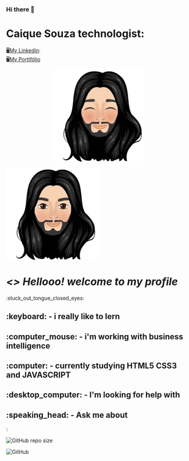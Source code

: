

### Hi there 👋

<!--
**Caique215/Caique215** is a ✨ _special_ ✨ repository because its `README.md` (this file) appears on your GitHub profile.

Here are some ideas to get you started:

- 🔭 I’m currently working on ...
- 🌱 I’m currently learning ...
- 👯 I’m looking to collaborate on ...
- 🤔 I’m looking for help with ...
- 💬 Ask me about ...
- 📫 How to reach me: ...
- 😄 Pronouns: ...
- ⚡ Fun fact: ...
-->
<strong><h1>Caique Souza technologist:</h1></strong> 
:desktop_computer:[My Linkedin](https://www.linkedin.com/in/caique-souza-a1941811b/):                                    
:desktop_computer:[My Portifólio](https://caique215.github.io/caique-meu-projeto/)




<p align="center">
  <img src="https://github.com/Caique215/Caique215/blob/main/caiqueimg.png " width="250" title="Meu avatar">
  <p align="left">
  <img src="https://github.com/Caique215/Caique215/blob/main/caique.png" width="250" title="Meu avatar">
</p>
<h1><i> <> Hellooo! welcome to my profile </i> </h2>:stuck_out_tongue_closed_eyes:	
<h2>:keyboard: - i really like to lern</h2>
<h2>:computer_mouse: - i'm working with business intelligence </h2>
<h2>:computer: - currently studying HTML5 CSS3 and JAVASCRIPT 
<h2>:desktop_computer: - I'm looking for help with</h2>
  <h2>:speaking_head: - Ask me about </h2>:
  
 ![GitHub repo size](https://img.shields.io/github/repo-size/Caique215/Caique215)
 
 
![GitHub](https://img.shields.io/github/license/Caique215/Caique215)



